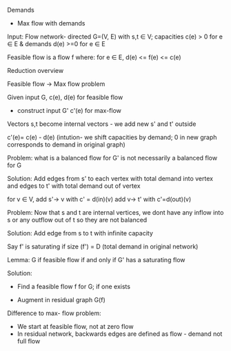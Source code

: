 Demands

 - Max flow with demands
 
 Input: Flow network- directed G=(V, E) with s,t ∈ V; capacities c(e) > 0 for e ∈ E & demands d(e) >=0 for e ∈ E
 
 Feasible flow is a flow f where: for e ∈ E, d(e) <= f(e) <= c(e)
 
 Reduction overview
 
 Feasible flow -> Max flow problem
 
 Given input G, c(e), d(e) for feasible flow
 - construct input G' c'(e) for max-flow
 
 Vectors s,t become internal vectors - we add new s' and t' outside
 
 c'(e)= c(e) - d(e) (intution- we shift capacities by demand; 0 in new graph corresponds to demand in original graph)
 
 Problem: what is a balanced flow for G' is not necessarily a balanced flow for G
 
 Solution: Add edges from s' to each vertex with total demand into vertex and edges to t' with total demand out of 
 vertex
 
 for v ∈ V, add s'-> v with c' = d(in)(v)
            add v-> t' with c'=d(out)(v) 
            
Problem: Now that s and t are internal vertices, we dont have any inflow into s or any outflow out of t so they are not balanced

Solution: Add edge from s to t with infinite capacity

Say f' is saturating if size (f') = D (total demand in original network)

Lemma: G if feasible flow if and only if G' has a saturating flow

Solution: 

- Find a feasible flow f for G; if one exists

- Augment in residual graph G(f)

Difference to max- flow problem: 
- We start at feasible flow, not at zero flow
- In residual network, backwards edges are defined as flow - demand not full flow


